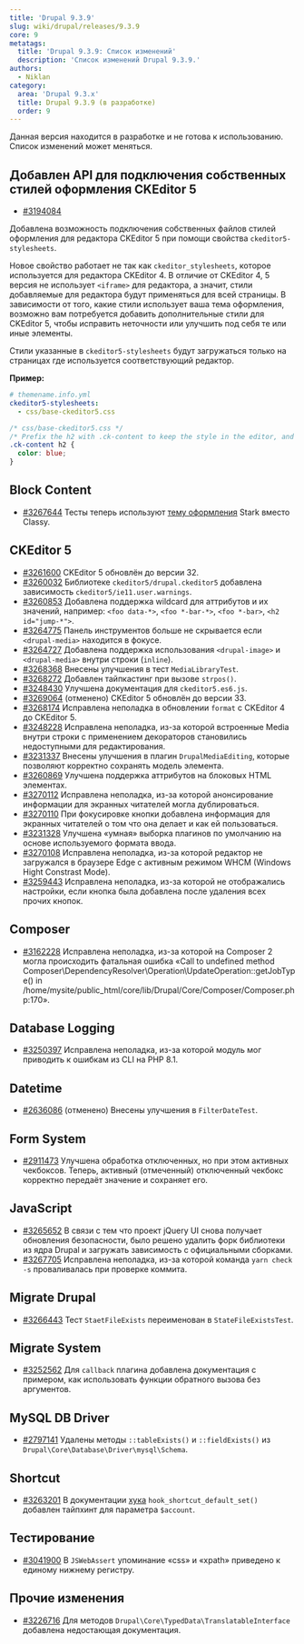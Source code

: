 ```yaml
---
title: 'Drupal 9.3.9'
slug: wiki/drupal/releases/9.3.9
core: 9
metatags:
  title: 'Drupal 9.3.9: Список изменений'
  description: 'Список изменений Drupal 9.3.9.'
authors:
  - Niklan
category:
  area: 'Drupal 9.3.x'
  title: Drupal 9.3.9 (в разработке)
  order: 9
---
```


<Aside type="warning" header="В разработке">

Данная версия находится в разработке и не готова к использованию. Список изменений может меняться.

</Aside>

## Добавлен API для подключения собственных стилей оформления CKEditor 5

- [#3194084](https://www.drupal.org/node/3194084)

Добавлена возможность подключения собственных файлов стилей оформления для редактора CKEditor 5 при помощи свойства `ckeditor5-stylesheets`.

Новое свойство работает не так как `ckeditor_stylesheets`, которое используется для редактора CKEditor 4. В отличие от CKEditor 4, 5 версия не использует `<iframe>` для редактора, а значит, стили добавляемые для редактора будут применяться для всей страницы. В зависимости от того, какие стили использует ваша тема оформления, возможно вам потребуется добавить дополнительные стили для CKEditor 5, чтобы исправить неточности или улучшить под себя те или иные элементы.

Стили указанные в `ckeditor5-stylesheets` будут загружаться только на страницах где используется соответствующий редактор.

**Пример:**

```yaml
# themename.info.yml
ckeditor5-stylesheets:
  - css/base-ckeditor5.css
```

```css
/* css/base-ckeditor5.css */
/* Prefix the h2 with .ck-content to keep the style in the editor, and avoid polluting the page with unwanted h2 styles */
.ck-content h2 {
  color: blue;
}
```

## Block Content

- [#3267644](https://www.drupal.org/node/3267644) Тесты теперь используют [тему оформления](../../../../9/themes/index.md) Stark вместо Classy.

## CKEditor 5

- [#3261600](https://www.drupal.org/node/3261600) CKEditor 5 обновлён до версии 32.
- [#3260032](https://www.drupal.org/node/3260032) Библиотеке `ckeditor5/drupal.ckeditor5` добавлена зависимость `ckeditor5/ie11.user.warnings`.
- [#3260853](https://www.drupal.org/node/3260853) Добавлена поддержка wildcard для аттрибутов и их значений, например: `<foo data-*>`, `<foo *-bar-*>`, `<foo *-bar>`, `<h2 id="jump-*">`.
- [#3264775](https://www.drupal.org/node/3264775) Панель инструментов больше не скрывается если `<drupal-media>` находится в фокусе.
- [#3264727](https://www.drupal.org/node/3264727) Добавлена поддержка использования `<drupal-image>` и `<drupal-media>` внутри строки (`inline`).
- [#3268368](https://www.drupal.org/node/3268368) Внесены улучшения в тест `MediaLibraryTest`.
- [#3268272](https://www.drupal.org/node/3268272) Добавлен тайпкастинг при вызове `strpos()`.
- [#3248430](https://www.drupal.org/node/3248430) Улучшена документация для `ckeditor5.es6.js`.
- [#3269064](https://www.drupal.org/node/3269064) (отменено) CKEditor 5 обновлён до версии 33.
- [#3268174](https://www.drupal.org/node/3268174) Исправлена неполадка в обновлении `format` с CKEditor 4 до CKEditor 5. 
- [#3248228](https://www.drupal.org/node/3248228) Исправлена неполадка, из-за которой встроенные Media внутри строки с применением декораторов становились недоступными для редактирования. 
- [#3231337](https://www.drupal.org/node/3231337) Внесены улучшения в плагин `DrupalMediaEditing`, которые позволяют корректно сохранять модель элемента.
- [#3260869](https://www.drupal.org/node/3260869) Улучшена поддержка аттрибутов на блоковых HTML элементах.
- [#3270112](https://www.drupal.org/node/3270112) Исправлена неполадка, из-за которой анонсирование информации для экранных читателей могла дублироваться.
- [#3270110](https://www.drupal.org/node/3270110) При фокусировке кнопки добавлена информация для экранных читателей о том что она делает и как ей пользоваться.
- [#3231328](https://www.drupal.org/node/3231328) Улучшена «умная» выборка плагинов по умолчанию на основе используемого формата ввода.
- [#3270108](https://www.drupal.org/node/3270108) Исправлена неполадка, из-за которой редактор не загружался в браузере Edge с активным режимом WHCM (Windows Hight Constrast Mode).
- [#3259443](https://www.drupal.org/node/3259443) Исправлена неполадка, из-за которой не отображались настройки, если кнопка была добавлена после удаления всех прочих кнопок.

## Composer

- [#3162228](https://www.drupal.org/node/3162228) Исправлена неполадка, из-за которой на Composer 2 могла происходить фатальная ошибка «Call to undefined method Composer\DependencyResolver\Operation\UpdateOperation::getJobType() in /home/mysite/public_html/core/lib/Drupal/Core/Composer/Composer.php:170».

## Database Logging

- [#3250397](https://www.drupal.org/node/3250397) Исправлена неполадка, из-за которой модуль мог приводить к ошибкам из CLI на PHP 8.1.

## Datetime

- [#2636086](https://www.drupal.org/node/2636086) (отменено) Внесены улучшения в `FilterDateTest`.

## Form System

- [#2911473](https://www.drupal.org/node/2911473) Улучшена обработка отключенных, но при этом активных чекбоксов. Теперь, активный (отмеченный) отключенный чекбокс корректно передаёт значение и сохраняет его.

## JavaScript

- [#3265652](https://www.drupal.org/node/3265652) В связи с тем что проект jQuery UI снова получает обновления безопасности, было решено удалить форк библиотеки из ядра Drupal и загружать зависимость с официальными сборками.
- [#3267705](https://www.drupal.org/node/3267705) Исправлена неполадка, из-за которой команда `yarn check -s` проваливалась при проверке коммита.

## Migrate Drupal

- [#3266443](https://www.drupal.org/node/3266443) Тест `StaetFileExists` переименован в `StateFileExistsTest`.

## Migrate System

- [#3252562](https://www.drupal.org/node/3252562) Для `callback` плагина добавлена документация с примером, как использовать функции обратного вызова без аргументов.

## MySQL DB Driver

- [#2797141](https://www.drupal.org/node/2797141) Удалены методы `::tableExists()` и `::fieldExists()` из `Drupal\Core\Database\Driver\mysql\Schema`.

## Shortcut

- [#3263201](https://www.drupal.org/node/3263201) В документации [хука](../../../../9/hooks/index.md) `hook_shortcut_default_set()` добавлен тайпхинт для параметра `$account`.

## Тестирование

- [#3041900](https://www.drupal.org/node/3041900) В `JSWebAssert` упоминание «css» и «xpath» приведено к единому нижнему регистру.

## Прочие изменения

- [#3226716](https://www.drupal.org/node/3226716) Для методов `Drupal\Core\TypedData\TranslatableInterface` добавлена недостающая документация.

